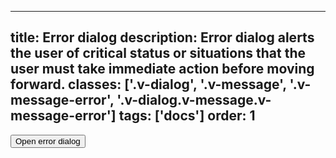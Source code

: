 <!--
 *              © 2025 Visa
 *
 * Licensed under the Apache License, Version 2.0 (the "License");
 * you may not use this file except in compliance with the License.
 * You may obtain a copy of the License at
 *
 *         http://www.apache.org/licenses/LICENSE-2.0
 *
 * Unless required by applicable law or agreed to in writing, software
 * distributed under the License is distributed on an "AS IS" BASIS,
 * WITHOUT WARRANTIES OR CONDITIONS OF ANY KIND, either express or implied.
 * See the License for the specific language governing permissions and
 * limitations under the License.
 *
 -->
---
title: Error dialog
description: Error dialog alerts the user of critical status or situations that the user must take immediate action before moving forward. 
classes: ['.v-dialog', '.v-message', '.v-message-error', '.v-dialog.v-message.v-message-error']
tags: ['docs']
order: 1
---

<button class="v-button v-button-primary" onclick="window.errorDialog.showModal();">
  Open error dialog
</button>
<dialog aria-describedby="error-description" aria-labelledby="error-title" aria-modal="true" class="v-dialog v-message v-message-error" id="errorDialog" role="dialog">
  <div class="v-message-content v-pb-2 v-pr-2">
    <h2 class="v-dialog-header v-flex v-gap-6 v-align-items-center v-justify-content-start" id="error-title">
      <svg aria-hidden="true" class="v-icon v-icon-visa v-icon-low v-message-icon" focusable="false" viewbox="0 0 24 24">
        <use href="#visa-error-low">
        </use>
      </svg>
      <span>
        Error title
      </span>
    </h2>
    <p id="error-description">
      This is required text that describes the dialog title in more detail.
    </p>
    <div class="v-flex v-flex-wrap v-gap-8 v-pt-16 v-align-items-center v-justify-content-start">
      <button class="v-button v-button-primary" onclick="window.errorDialog.close();" type="button">
        Primary action
      </button>
    </div>
  </div>
  <button aria-label="close" class="v-button v-button-icon v-button-tertiary v-button-subtle v-button-small -v-mt-20 -v-ml-12 -v-mr-18" onclick="window.errorDialog.close();" type="button">
    <svg aria-hidden="true" class="v-icon v-icon-visa v-icon-tiny" focusable="false" viewbox="0 0 16 16">
      <use href="#visa-close-tiny">
      </use>
    </svg>
  </button>
</dialog>
